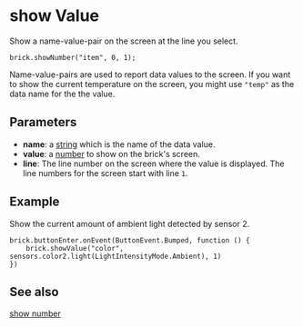 # show Value

Show a name-value-pair on the screen at the line you select.

```sig
brick.showNumber("item", 0, 1);
```

Name-value-pairs are used to report data values to the screen. If you want to show the current temperature on the screen, you might use `"temp"` as the data name for the the value.

## Parameters

* **name**: a [string](/types/string) which is the name of the data value.
* **value**: a [number](/types/number) to show on the brick's screen.
* **line**: The line number on the screen where the value is displayed. The line numbers for the screen start with line `1`.

## Example

Show the current amount of ambient light detected by sensor 2.

```blocks
brick.buttonEnter.onEvent(ButtonEvent.Bumped, function () {
    brick.showValue("color", sensors.color2.light(LightIntensityMode.Ambient), 1)
})
```

## See also

[show number](/reference/brick/show-number)